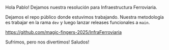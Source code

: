 Hola Pablo! Dejamos nuestra resolución para Infraestructura Ferroviaria.

Dejamos el repo público donde estuvimos trabajando. Nuestra metodología es trabajar en la rama `dev` y luego lanzar releases funcionales a `main`. 

https://github.com/magic-fingers-2025/InfraFerroviaria

Sufrimos, pero nos divertimos! Saludos!